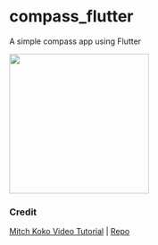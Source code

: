 # compass_flutter

A simple compass app using Flutter

<img src='showcase/compassiOS.gif' width=250 />

### Credit

<a href="https://www.youtube.com/watch?v=hjVkrAaonWI&ab_channel=MitchKoko">Mitch Koko Video Tutorial</a> | <a href="https://github.com/mitchkoko/FlutterCompass/">Repo</a> 


